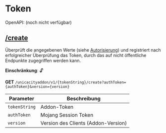 # Token

OpenAPI: (noch nicht verfügbar)

## [/create](https://rettichlp.de:8443/unicacityaddon/v1/dhgpsklnag2354668ec1d905xcv34d9bdee4b877/create?authToken=Mojang-Session-Token&version=1.0.0)

Überprüft die angegebenen Werte (siehe [Autorisierung](../function/autorisierung.md)) und registriert nach
erfolgreicher Überprüfung das Token, durch das auf nicht öffentliche Endpunkte zugegriffen werden kann.

**Einschränkung**: 🔓

**GET** `/unicacityaddon/v1/{tokenString}/create?authToken={authToken}&version={version}`

| Parameter     | Beschreibung                        |
|---------------|-------------------------------------|
| `tokenString` | Addon-Token                         |
| `authToken`   | Mojang Session Token                |
| `version`     | Version des Clients (Addon-Version) |
